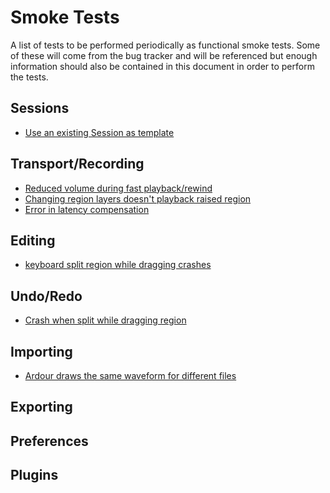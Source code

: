 # Smoke Tests

A list of tests to be performed periodically as functional smoke tests. Some of
these will come from the bug tracker and will be referenced but enough
information should also be contained in this document in order to perform the
tests.

## Sessions

- [Use an existing Session as template](http://tracker.ardour.org/view.php?id=5299)

## Transport/Recording

- [Reduced volume during fast playback/rewind](http://tracker.ardour.org/view.php?id=6583)
- [Changing region layers doesn't playback raised region](http://tracker.ardour.org/view.php?id=6570)
- [Error in latency compensation](http://tracker.ardour.org/view.php?id=5781)

## Editing

- [keyboard split region while dragging crashes](http://tracker.ardour.org/view.php?id=6338)

## Undo/Redo

- [Crash when split while dragging region](http://tracker.ardour.org/view.php?id=6338)

## Importing

- [Ardour draws the same waveform for different files](http://tracker.ardour.org/view.php?id=5745)

## Exporting

## Preferences

## Plugins

